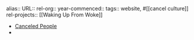 alias::
URL::
rel-org::
year-commenced::
tags:: website, #[[cancel culture]] 
rel-projects:: [[Waking Up From Woke]] 



- [Canceled People](https://canceledpeople.org/cancellations/)
-